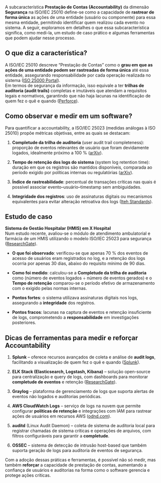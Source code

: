 A subcaracterística **Prestação de Contas (Accountability)** da dimensão **Segurança** na ISO/IEC 25010 define-se como a capacidade de **rastrear de forma única** as ações de uma entidade (usuário ou componente) para essa mesma entidade, permitindo identificar quem realizou cada evento no sistema. A seguir, exploramos em detalhes o que essa subcaracterística significa, como medi-la, um estudo de caso prático e algumas ferramentas que podem ajudar nesse processo.

## O que diz a característica?

A ISO/IEC 25010 descreve “Prestação de Contas” como o **grau em que as ações de uma entidade podem ser rastreadas de forma única** até essa entidade, assegurando responsabilidade por cada operação realizada no sistema ([ISO 25000 Portal](https://iso25000.com/index.php/en/iso-25000-standards/iso-25010?limit=3&start=3&utm_source=chatgpt.com "ISO 25010 - Iso25000.com")).  
Em termos de segurança da informação, isso equivale a ter **trilhas de auditoria (audit trails)** completas e imutáveis que atendam a requisitos legais e normativos, garantindo que não haja lacunas na identificação de quem fez o quê e quando ([Perforce](https://www.perforce.com/blog/qac/what-is-iso-25010?utm_source=chatgpt.com "What Is ISO 25010? | Perforce Software")).

## Como observar e medir em um software?

Para quantificar a accountability, a ISO/IEC 25023 (medidas análogas à ISO 25010) propõe métricas objetivas, entre as quais se destacam:

1. **Completude da trilha de auditoria** (user audit trail completeness): proporção de eventos relevantes de usuário que foram devidamente logados, idealmente próximo a 100 % ([arXiv](https://arxiv.org/pdf/2108.02921?utm_source=chatgpt.com "[PDF] The Applicability of ISO/IEC 25023 Measures to the Integration of ...")).
    
2. **Tempo de retenção dos logs do sistema** (system log retention time): duração em que os registros são mantidos disponíveis, comparada ao período exigido por políticas internas ou regulatórias ([arXiv](https://arxiv.org/pdf/2108.02921?utm_source=chatgpt.com "[PDF] The Applicability of ISO/IEC 25023 Measures to the Integration of ...")).
    
3. **Índice de rastreabilidade**: percentual de transações críticas nas quais é possível associar evento–usuário–timestamp sem ambiguidades.
    
4. **Integridade dos registros**: uso de assinaturas digitais ou mecanismos equivalentes para evitar alteração retroativa dos logs ([Iteh Standards](https://cdn.standards.iteh.ai/samples/35747/34b91bc957f647ce8bbb2093907d7bc0/ISO-IEC-25023-2016.pdf?utm_source=chatgpt.com "[PDF] INTERNATIONAL STANDARD ISO/IEC 25023")).
    

## Estudo de caso

**Sistema de Gestão Hospitalar (HMIS) em X Hospital**  
Num estudo recente, avaliou-se o módulo de atendimento ambulatorial e farmácia de um HMIS utilizando o modelo ISO/IEC 25023 para segurança ([ResearchGate](https://www.researchgate.net/publication/385599304_Security_Quality_Measurement_Based_on_ISOIEC_25023_Quality_Model_Case_Study_Hospital_Management_Information_System?utm_source=chatgpt.com "(PDF) Security Quality Measurement Based on ISO/IEC 25023 ...")).

- **O que foi observado**: verificou-se que apenas 70 % dos eventos de acesso de usuários eram registrados no log, e a retenção dos logs ocorria por apenas 30 dias, abaixo do requisito mínimo de 90 dias.
    
- **Como foi medido**: calculou-se a **Completude da trilha de auditoria** como (número de eventos logados ÷ número de eventos gerados) e o **Tempo de retenção** comparou-se o período efetivo de armazenamento com o exigido pelas normas internas.
    
- **Pontos fortes**: o sistema utilizava assinaturas digitais nos logs, assegurando a **integridade** dos registros.
    
- **Pontos fracos**: lacunas na captura de eventos e retenção insuficiente de logs, comprometendo a **responsabilidade** em investigações posteriores.
    

## Dicas de ferramentas para medir e reforçar Accountability

1. **Splunk** – oferece recursos avançados de coleta e análise de **audit logs**, facilitando a visualização de quem fez o quê e quando ([Splunk](https://www.splunk.com/en_us/blog/learn/audit-logs.html?utm_source=chatgpt.com "Audit Logging: A Comprehensive Guide - Splunk")).
    
2. **ELK Stack (Elasticsearch, Logstash, Kibana)** – solução open-source para centralização e query de logs, com dashboards para monitorar **completude de eventos** e retenção ([ResearchGate](https://www.researchgate.net/publication/323707978_Performance_of_ELK_stack_and_commercial_system_in_security_log_analysis?utm_source=chatgpt.com "Performance of ELK stack and commercial system in security log ...")).
    
3. **Graylog** – plataforma de gerenciamento de logs que suporta alertas de eventos não logados e auditorias periódicas.
    
4. **AWS CloudWatch Logs** – serviço de logs na nuvem que permite configurar **políticas de retenção** e integrações com IAM para rastrear ações de usuários em recursos AWS ([odnd.com](https://odnd.com/p/understanding-auditing-accountability?utm_source=chatgpt.com "Understanding Auditing and Accountability - Security Incubation")).
    
5. **auditd** (Linux Audit Daemon) – coleta de sistema de auditoria local para registrar chamadas de sistema críticas e operações de arquivos, com filtros configuráveis para garantir a **completude**.
    
6. **OSSEC** – sistema de detecção de intrusão host-based que também suporta geração de logs para auditoria de eventos de segurança.
    

Com a adoção dessas práticas e ferramentas, é possível não só medir, mas também **reforçar** a capacidade de prestação de contas, aumentando a confiança de usuários e auditorias na forma como o software gerencia e protege ações críticas.
